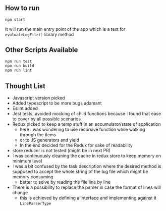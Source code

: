 ## How to run
```markdown
npm start
```
It will run the main entry point of the app which is a test for `evaluateLogFile()` library method

## Other Scripts Available
```markdown
npm run test
npm run build
npm run lint
```

## Thought List
- Javascript version picked
- Added typescript to be more bugs adamant
- Eslint added
- Jest tests, avoided mocking of child functions because I found that ease to cover by all possible scenarios
- Redux picked to keep a temp stuff in an accumulator/state of application
  - here I was wondering to use recursive function while walking through the items
  - or to JS generators and yield
  - In the end decided for the Redux for sake of readability
- store reducer is not tested (might be in next PR)
- I was continuously cleaning the cache in redux store to keep memory on minimum level
- I was a bit confused by the task description where the desired method is supposed to accept the whole string of the log file which might be memory consuming
  - better to solve by reading the file line by line
- There is a possibility to replace the parser in case the format of lines will change
  - this is achieved by defining a interface and implementing against it `LineParserType`
